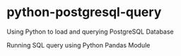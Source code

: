 # python-postgresql-query

Using Python to load and querying PostgreSQL Database

Running SQL query using Python Pandas Module
